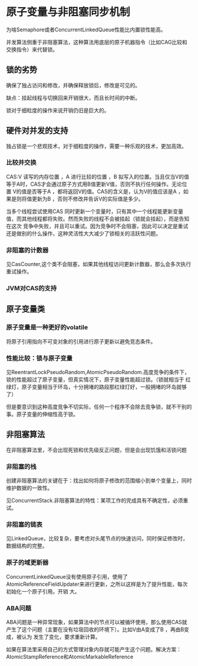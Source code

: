# 原子变量与非阻塞同步机制

为啥Semaphore或者ConcurrentLinkedQueue性能比内置锁性能高。

并发算法侧重于非阻塞算法，这种算法用底层的原子机器指令（比如CAG比较和交换指令）来代替锁。

## 锁的劣势

确保了独占访问和修改，并确保释放锁后，修改是可见的。

缺点：挂起线程与切换回来开销很大，而且长时间的中断。

锁对于细粒度的操作来说开销仍旧是巨大的。

## 硬件对并发的支持

独占锁是一个悲观技术，对于细粒度的操作，需要一种乐观的技术，更加高效。

### 比较并交换

CAS:V 读写的内存位置 ，A 进行比较的位置 ，B 拟写入的位置。当且仅当V的值等于A时，CAS才会通过原子方式用B值更新V值，否则不执行任何操作。无论位置
V的值是否等于A ，都将返回V的值。CAS的含义是，认为V的值应该是A ，如果是则将值更新为B ，否则不修改并告诉V的实际值是多少。

当多个线程尝试使用CAS 同时更新一个变量时，只有其中一个线程能更新变量值，而其他线程都将失败。然而失败的线程不会被挂起（锁就会挂起），而是告知在这次
竞争中失败，并且可以重试。因为竞争时不会阻塞，因此可以决定是重试还是做别的什么操作，这种灵活性大大减少了锁相关的活跃性问题。

### 非阻塞的计数器

见CasCounter,这个类不会阻塞，如果其他线程访问更新计数器，那么会多次执行重试操作。

### JVM对CAS的支持

## 原子变量类

### 原子变量是一种更好的volatile

将原子引用指向不可变对象的引用进行原子更新以避免竞态条件。

### 性能比较：锁与原子变量 

见ReentrantLockPseudoRandom,AtomicPseudoRandom.高度竞争的条件下，锁的性能超过了原子变量，但真实情况下，原子变量性能超过锁。（锁就相当于
红绿灯，原子变量相当于环岛，十分拥堵的路段那红绿灯好，一般拥堵的环岛就够了）

但是要意识到这种高度竞争不切实际，任何一个程序不会除去竞争锁，就不干别的事。原子变量的伸缩性高于锁。

## 非阻塞算法

在非阻塞算法里，不会出现死锁和优先级反正问题，但是会出现饥饿和活锁问题

### 非阻塞的栈

创建非阻塞算法的关键在于：找出如何将原子修改的范围缩小到单个变量上，同时维护数据的一致性。

见ConcurrentStack.非阻塞算法的特性：某项工作的完成具有不确定性，必须重试。

### 非阻塞的链表

见LinkedQueue，比较复杂，要考虑对头尾节点的快速访问，同时保证修改时，数据结构的完整。

### 原子的域更新器

ConcurrentLinkedQueue没有使用原子引用，使用了AtomicReferenceFieldUpdater来进行更新，之所以这样是为了提升性能，每次初始化一个原子引用。开销
大。

### ABA问题

ABA问题是一种异常现象，如果算法中的节点可以被循环使用，那么使用CAS就产生了这个问题（主要在没有垃圾回收的环境下）。比如V由A变成了B ，再由B变成，被认为
发生了变化，要求重新计算。

如果在算法里采用自己的方式管理对象内存就可能产生这个问题。解决方案：AtomicStampReference和AtomicMarkableReference